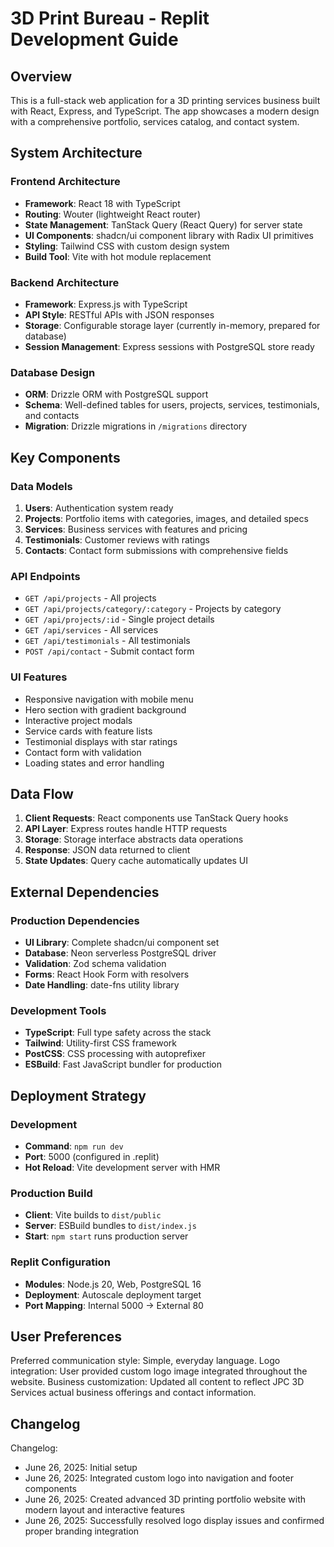 # 3D Print Bureau - Replit Development Guide

## Overview

This is a full-stack web application for a 3D printing services business built with React, Express, and TypeScript. The app showcases a modern design with a comprehensive portfolio, services catalog, and contact system.

## System Architecture

### Frontend Architecture
- **Framework**: React 18 with TypeScript
- **Routing**: Wouter (lightweight React router)
- **State Management**: TanStack Query (React Query) for server state
- **UI Components**: shadcn/ui component library with Radix UI primitives
- **Styling**: Tailwind CSS with custom design system
- **Build Tool**: Vite with hot module replacement

### Backend Architecture
- **Framework**: Express.js with TypeScript
- **API Style**: RESTful APIs with JSON responses
- **Storage**: Configurable storage layer (currently in-memory, prepared for database)
- **Session Management**: Express sessions with PostgreSQL store ready

### Database Design
- **ORM**: Drizzle ORM with PostgreSQL support
- **Schema**: Well-defined tables for users, projects, services, testimonials, and contacts
- **Migration**: Drizzle migrations in `/migrations` directory

## Key Components

### Data Models
1. **Users**: Authentication system ready
2. **Projects**: Portfolio items with categories, images, and detailed specs
3. **Services**: Business services with features and pricing
4. **Testimonials**: Customer reviews with ratings
5. **Contacts**: Contact form submissions with comprehensive fields

### API Endpoints
- `GET /api/projects` - All projects
- `GET /api/projects/category/:category` - Projects by category
- `GET /api/projects/:id` - Single project details
- `GET /api/services` - All services
- `GET /api/testimonials` - All testimonials
- `POST /api/contact` - Submit contact form

### UI Features
- Responsive navigation with mobile menu
- Hero section with gradient background
- Interactive project modals
- Service cards with feature lists
- Testimonial displays with star ratings
- Contact form with validation
- Loading states and error handling

## Data Flow

1. **Client Requests**: React components use TanStack Query hooks
2. **API Layer**: Express routes handle HTTP requests
3. **Storage**: Storage interface abstracts data operations
4. **Response**: JSON data returned to client
5. **State Updates**: Query cache automatically updates UI

## External Dependencies

### Production Dependencies
- **UI Library**: Complete shadcn/ui component set
- **Database**: Neon serverless PostgreSQL driver
- **Validation**: Zod schema validation
- **Forms**: React Hook Form with resolvers
- **Date Handling**: date-fns utility library

### Development Tools
- **TypeScript**: Full type safety across the stack
- **Tailwind**: Utility-first CSS framework
- **PostCSS**: CSS processing with autoprefixer
- **ESBuild**: Fast JavaScript bundler for production

## Deployment Strategy

### Development
- **Command**: `npm run dev`
- **Port**: 5000 (configured in .replit)
- **Hot Reload**: Vite development server with HMR

### Production Build
- **Client**: Vite builds to `dist/public`
- **Server**: ESBuild bundles to `dist/index.js`
- **Start**: `npm start` runs production server

### Replit Configuration
- **Modules**: Node.js 20, Web, PostgreSQL 16
- **Deployment**: Autoscale deployment target
- **Port Mapping**: Internal 5000 → External 80

## User Preferences

Preferred communication style: Simple, everyday language.
Logo integration: User provided custom logo image integrated throughout the website.
Business customization: Updated all content to reflect JPC 3D Services actual business offerings and contact information.

## Changelog

Changelog:
- June 26, 2025: Initial setup
- June 26, 2025: Integrated custom logo into navigation and footer components
- June 26, 2025: Created advanced 3D printing portfolio website with modern layout and interactive features
- June 26, 2025: Successfully resolved logo display issues and confirmed proper branding integration